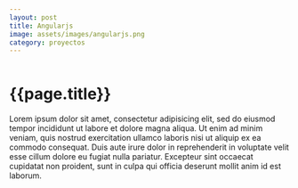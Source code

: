 ```yaml
---
layout: post
title: Angularjs
image: assets/images/angularjs.png
category: proyectos
---
```

<div class="row">
  <div class="col-md-7"><img class="img-responsive" src="{{ site.baseurl}}/assets/images/angularjs.png" alt="" /></div>
  <div class="col-md-5">
    <h1>{{page.title}}</h1>
    <p>
    Lorem ipsum dolor sit amet, consectetur adipisicing elit, sed do eiusmod tempor incididunt ut labore et dolore magna aliqua. Ut enim ad minim veniam, quis nostrud exercitation ullamco laboris nisi ut aliquip ex ea commodo consequat. Duis aute irure dolor in reprehenderit in voluptate velit esse cillum dolore eu fugiat nulla pariatur. Excepteur sint occaecat cupidatat non proident, sunt in culpa qui officia deserunt mollit anim id est laborum.
  </p></div>
</div>
